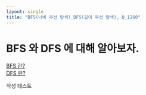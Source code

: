 ```yaml
---
layout: single
title: "BFS(너비 우선 탐색)_DFS(깊이 우선 탐색), Q_1260"
---
```


# BFS 와 DFS 에 대해 알아보자.

<u> BFS 란? </u> <br>
<u> DFS 란? </u>

작성 테스트
